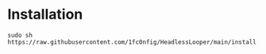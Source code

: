 # Installation
```
sudo sh https://raw.githubusercontent.com/1fc0nfig/HeadlessLooper/main/install.sh
```